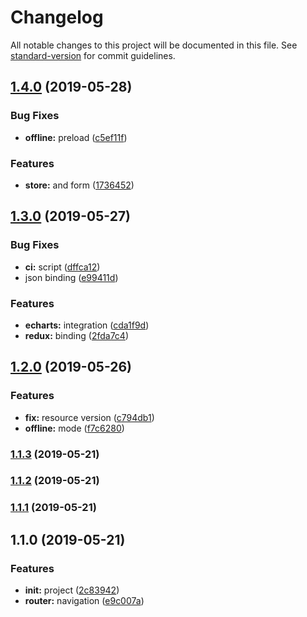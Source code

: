 # Changelog

All notable changes to this project will be documented in this file. See [standard-version](https://github.com/conventional-changelog/standard-version) for commit guidelines.

## [1.4.0](https://github.com/Soontao/PDISolutionCenterFront/compare/v1.3.0...v1.4.0) (2019-05-28)


### Bug Fixes

* **offline:** preload ([c5ef11f](https://github.com/Soontao/PDISolutionCenterFront/commit/c5ef11f))


### Features

* **store:** and form ([1736452](https://github.com/Soontao/PDISolutionCenterFront/commit/1736452))



## [1.3.0](https://github.com/Soontao/PDISolutionCenterFront/compare/v1.2.0...v1.3.0) (2019-05-27)


### Bug Fixes

* **ci:** script ([dffca12](https://github.com/Soontao/PDISolutionCenterFront/commit/dffca12))
* json binding ([e99411d](https://github.com/Soontao/PDISolutionCenterFront/commit/e99411d))


### Features

* **echarts:** integration ([cda1f9d](https://github.com/Soontao/PDISolutionCenterFront/commit/cda1f9d))
* **redux:** binding ([2fda7c4](https://github.com/Soontao/PDISolutionCenterFront/commit/2fda7c4))



## [1.2.0](https://github.com/Soontao/PDISolutionCenterFront/compare/v1.1.3...v1.2.0) (2019-05-26)


### Features

* **fix:** resource version ([c794db1](https://github.com/Soontao/PDISolutionCenterFront/commit/c794db1))
* **offline:** mode ([f7c6280](https://github.com/Soontao/PDISolutionCenterFront/commit/f7c6280))



### [1.1.3](https://github.com/Soontao/PDISolutionCenterFront/compare/v1.1.2...v1.1.3) (2019-05-21)



### [1.1.2](https://github.com/Soontao/PDISolutionCenterFront/compare/v1.1.1...v1.1.2) (2019-05-21)



### [1.1.1](https://github.com/Soontao/PDISolutionCenterFront/compare/v1.1.0...v1.1.1) (2019-05-21)



## 1.1.0 (2019-05-21)


### Features

* **init:** project ([2c83942](https://github.com/Soontao/PDISolutionCenterFront/commit/2c83942))
* **router:** navigation ([e9c007a](https://github.com/Soontao/PDISolutionCenterFront/commit/e9c007a))
